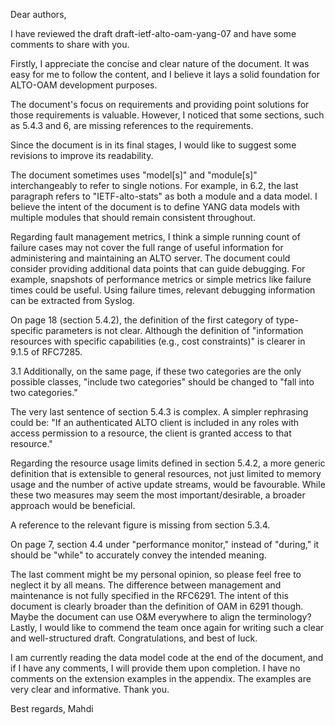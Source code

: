 Dear authors,

I have reviewed the draft draft-ietf-alto-oam-yang-07 and have some comments to share with you.

Firstly, I appreciate the concise and clear nature of the document. It was easy for me to follow the content, and I believe it lays a solid foundation for ALTO-OAM development purposes.

The document's focus on requirements and providing point solutions for those requirements is valuable. However, I noticed that some sections, such as 5.4.3 and 6, are missing references to the requirements.

Since the document is in its final stages, I would like to suggest some revisions to improve its readability.

The document sometimes uses "model[s]" and "module[s]" interchangeably to refer to single notions. For example, in 6.2, the last paragraph refers to "IETF-alto-stats" as both a module and a data model. I believe the intent of the document is to define YANG data models with multiple modules that should remain consistent throughout.

Regarding fault management metrics, I think a simple running count of failure cases may not cover the full range of useful information for administering and maintaining an ALTO server. The document could consider providing additional data points that can guide debugging. For example, snapshots of performance metrics or simple metrics like failure times could be useful. Using failure times, relevant debugging information can be extracted from Syslog.

On page 18 (section 5.4.2), the definition of the first category of type-specific parameters is not clear. Although the definition of "information resources with specific capabilities (e.g., cost constraints)" is clearer in 9.1.5 of RFC7285.

3.1 Additionally, on the same page, if these two categories are the only possible classes, "include two categories" should be changed to "fall into two categories."

The very last sentence of section 5.4.3 is complex. A simpler rephrasing could be: "If an authenticated ALTO client is included in any roles with access permission to a resource, the client is granted access to that resource."

Regarding the resource usage limits defined in section 5.4.2, a more generic definition that is extensible to general resources, not just limited to memory usage and the number of active update streams, would be favourable. While these two measures may seem the most important/desirable, a broader approach would be beneficial.

A reference to the relevant figure is missing from section 5.3.4.

On page 7, section 4.4 under "performance monitor," instead of "during," it should be "while" to accurately convey the intended meaning.

The last comment might be my personal opinion, so please feel free to neglect it by all means. The difference between management and maintenance is not fully specified in the RFC6291. The intent of this document is clearly broader than the definition of OAM in 6291 though. Maybe the document can use O&M everywhere to align the terminology?
Lastly, I would like to commend the team once again for writing such a clear and well-structured draft. Congratulations, and best of luck.

I am currently reading the data model code at the end of the document, and if I have any comments, I will provide them upon completion. I have no comments on the extension examples in the appendix. The examples are very clear and informative. Thank you.

Best regards, Mahdi
